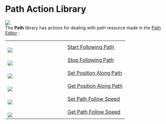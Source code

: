# Path Action Library

  
![](https://gms.magecorn.com/Manual/assets/Images/Scripting_Reference/Drag_And_Drop/Reference/Paths/Lib_Paths.png)  
The **Path** library has actions for dealing with path resource made in
the [Path Editor](../../../The_Asset_Editors/Paths) :

<table>
<colgroup>
<col style="width: 50%" />
<col style="width: 50%" />
</colgroup>
<tbody>
<tr class="odd">
<td><br />
<img
src="https://gms.magecorn.com/Manual/assets/Images/Scripting_Reference/Drag_And_Drop/Reference/Paths/i_Paths_Start_Following_Path.png" /><br />
</td>
<td><a href="Start_Following_Path">Start Following Path</a></td>
</tr>
<tr class="even">
<td><br />
<img
src="https://gms.magecorn.com/Manual/assets/Images/Scripting_Reference/Drag_And_Drop/Reference/Paths/i_Paths_Stop_Following_Path.png" /><br />
</td>
<td><a href="Stop_Following_Path">Stop Following Path</a></td>
</tr>
<tr class="odd">
<td><br />
<img
src="https://gms.magecorn.com/Manual/assets/Images/Scripting_Reference/Drag_And_Drop/Reference/Paths/i_Paths_Set_Position_Along_Path.png" /><br />
</td>
<td><a href="Set_Position_Along_Path">Set Position Along
Path</a></td>
</tr>
<tr class="even">
<td><br />
<img
src="https://gms.magecorn.com/Manual/assets/Images/Scripting_Reference/Drag_And_Drop/Reference/Paths/i_Paths_Get_Position_Along_Path.png" /><br />
</td>
<td><a href="Get_Position_Along_Path">Get Position Along
Path</a></td>
</tr>
<tr class="odd">
<td><br />
<img
src="https://gms.magecorn.com/Manual/assets/Images/Scripting_Reference/Drag_And_Drop/Reference/Paths/i_Paths_Set_Path_Follow_Speed.png" /><br />
</td>
<td><a href="Set_Path_Follow_Speed">Set Path Follow Speed</a></td>
</tr>
<tr class="even">
<td><br />
<img
src="https://gms.magecorn.com/Manual/assets/Images/Scripting_Reference/Drag_And_Drop/Reference/Paths/i_Paths_Get_Path_Follow_Speed.png" /><br />
</td>
<td><a href="Get_Path_Follow_Speed">Get Path Follow Speed</a></td>
</tr>
</tbody>
</table>
